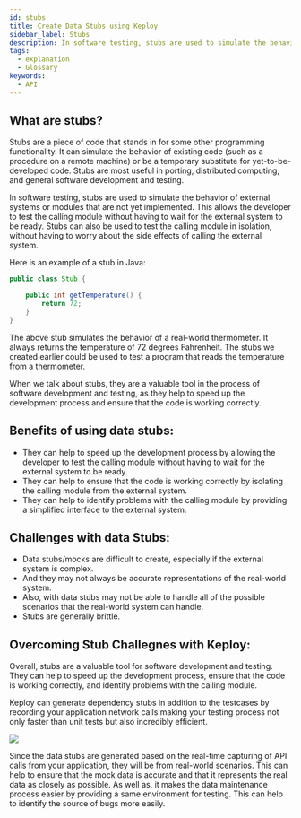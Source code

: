 ```yaml
---
id: stubs
title: Create Data Stubs using Keploy
sidebar_label: Stubs
description: In software testing, stubs are used to simulate the behavior of external systems or modules that are not yet implemented.
tags:
  - explanation
  - Glossary
keywords:
  - API
---
```


## What are stubs?

Stubs are a piece of code that stands in for some other programming functionality. It can simulate the behavior of existing code (such as a procedure on a remote machine) or be a temporary substitute for yet-to-be-developed code. Stubs are most useful in porting, distributed computing, and general software development and testing.

In software testing, stubs are used to simulate the behavior of external systems or modules that are not yet implemented. This allows the developer to test the calling module without having to wait for the external system to be ready. Stubs can also be used to test the calling module in isolation, without having to worry about the side effects of calling the external system.

Here is an example of a stub in Java:

```java
public class Stub {

    public int getTemperature() {
        return 72;
    }
}
```

The above stub simulates the behavior of a real-world thermometer. It always returns the temperature of 72 degrees Fahrenheit. The stubs we created earlier could be used to test a program that reads the temperature from a thermometer.

When we talk about stubs, they are a valuable tool in the process of software development and testing, as they help to speed up the development process and ensure that the code is working correctly.

## Benefits of using data stubs:

- They can help to speed up the development process by allowing the developer to test the calling module without having to wait for the external system to be ready.
- They can help to ensure that the code is working correctly by isolating the calling module from the external system.
- They can help to identify problems with the calling module by providing a simplified interface to the external system.

## Challenges with data Stubs:

- Data stubs/mocks are difficult to create, especially if the external system is complex.
- And they may not always be accurate representations of the real-world system.
- Also, with data stubs may not be able to handle all of the possible scenarios that the real-world system can handle.
- Stubs are generally brittle.

## Overcoming Stub Challegnes with Keploy:

Overall, stubs are a valuable tool for software development and testing. They can help to speed up the development process, ensure that the code is working correctly, and identify problems with the calling module.

Keploy can generate dependency stubs in addition to the testcases by recording your application network calls making your testing process not only faster than unit tests but also incredibly efficient.

<img src="https://keploy.io/docs/gif/record-replay.gif?raw=true"/>

Since the data stubs are generated based on the real-time capturing of API calls from your application, they will be from real-world scenarios. This can help to ensure that the mock data is accurate and that it represents the real data as closely as possible. As well as, it makes the data maintenance process easier by providing a same environment for testing. This can help to identify the source of bugs more easily.

